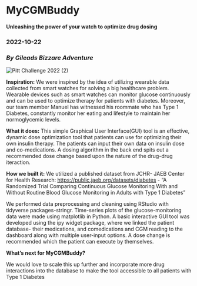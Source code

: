 # **MyCGMBuddy**
**Unleashing the power of your watch to optimize drug dosing**
### 2022-10-22
### *By Gileads Bizzare Adventure*


![Pitt Challenge 2022 (2)](https://user-images.githubusercontent.com/116460765/197359610-feddefd2-04c0-4903-a0bd-56cd8704fdd0.jpg)

**Inspiration:**
We were inspired by the idea of utilizing wearable data collected from smart watches for solving a big healthcare problem. Wearable devices such as smart watches can monitor glucose continuously and can be used to optimize therapy for patients with diabetes. Moreover, our team member Manuel has witnessed his roommate who has Type 1 Diabetes, constantly monitor her eating and lifestyle to maintain her normoglycemic levels.

**What it does:**
This simple Graphical User Interface(GUI) tool is an effective, dynamic dose optimization tool that patients can use for optimizing their own insulin therapy. The patients can input their own data on insulin dose and co-medications. A dosing algorithm in the back end spits out a recommended dose change based upon the nature of the drug-drug iteraction. 

**How we built it:**
We utilized a published dataset from JCHR- JAEB Center for Health Research: https://public.jaeb.org/datasets/diabetes - “A Randomized Trial Comparing Continuous Glucose Monitoring With and Without Routine Blood Glucose Monitoring in Adults with Type 1 Diabetes”

We performed data preprocessing and cleaning using RStudio with tidyverse packages-stringr. Time-series plots of the glucose-monitoring data were made using matplotlib in Python. A basic interactive GUI tool was developed using the ipy widget package, where we linked the patient database- their medications, and comedications and CGM reading to the dashboard along with multiple user-input options. A dose change is recommended which the patient can execute by themselves. 


**What’s next for MyCGMBuddy?**

We would love to scale this up further and incorporate more drug interactions into the database to make the tool accessible to all patients with Type 1 Diabetes
